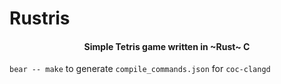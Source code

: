 # Rustris


<h4 align="center">Simple Tetris game written in ~Rust~ C</h4>



`bear -- make` to generate `compile_commands.json` for `coc-clangd`
